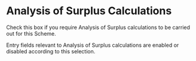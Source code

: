 # Analysis of Surplus Calculations

Check this box if you require Analysis of Surplus calculations to be
carried out for this Scheme.

Entry fields relevant to Analysis of Surplus calculations are enabled or
disabled according to this selection.
